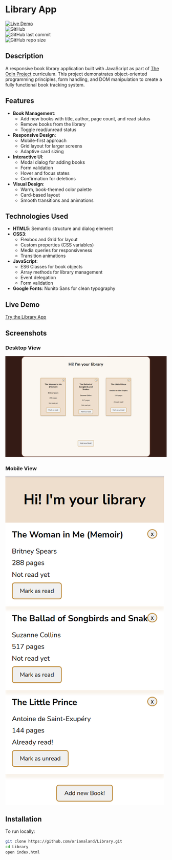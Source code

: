 # Library App

[![Live Demo](https://img.shields.io/badge/demo-live-green)](https://orianaland.github.io/Library/)  
![GitHub](https://img.shields.io/badge/license-MIT-blue.svg)  
![GitHub last commit](https://img.shields.io/github/last-commit/orianaland/Library)  
![GitHub repo size](https://img.shields.io/github/repo-size/orianaland/Library)

## Description

A responsive book library application built with JavaScript as part of [The Odin Project](https://www.theodinproject.com/) curriculum. This project demonstrates object-oriented programming principles, form handling, and DOM manipulation to create a fully functional book tracking system.

## Features

- **Book Management**:
  - Add new books with title, author, page count, and read status
  - Remove books from the library
  - Toggle read/unread status
- **Responsive Design**:
  - Mobile-first approach
  - Grid layout for larger screens
  - Adaptive card sizing
- **Interactive UI**:
  - Modal dialog for adding books
  - Form validation
  - Hover and focus states
  - Confirmation for deletions
- **Visual Design**:
  - Warm, book-themed color palette
  - Card-based layout
  - Smooth transitions and animations

## Technologies Used

- **HTML5**: Semantic structure and dialog element
- **CSS3**:
  - Flexbox and Grid for layout
  - Custom properties (CSS variables)
  - Media queries for responsiveness
  - Transition animations
- **JavaScript**:
  - ES6 Classes for book objects
  - Array methods for library management
  - Event delegation
  - Form validation
- **Google Fonts**: Nunito Sans for clean typography

## Live Demo

[Try the Library App](https://orianaland.github.io/Library/)

## Screenshots

### Desktop View

![Desktop View](./screenshot-big-screen.png)

### Mobile View

![Mobile View](./screenshot-small-screen.png)

## Installation

To run locally:

```bash
git clone https://github.com/orianaland/Library.git
cd Library
open index.html
```
